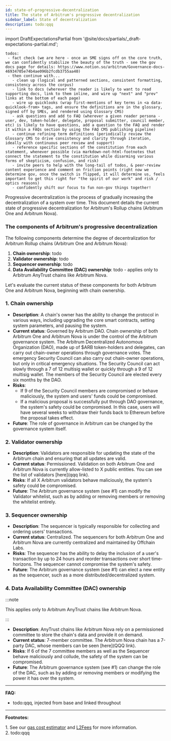 ```yaml
---
id: state-of-progressive-decentralization
title: The state of Arbitrum's progressive decentralization
sidebar_label: State of decentralization
description: todo:qqq
---
```


import DraftExpectationsPartial from '@site/docs/partials/_draft-expectations-partial.md'; 

<DraftExpectationsPartial />

```
todos: 
 - fact check (we are here - once an SME signs off on the core truth, we can confidently stabilize the beauty of the truth - see the gov docs page for details: https://www.notion.so/arbitrum/Governance-docs-46934705e74b4ae096b2fcdb3755aa40)
 - then continue with...
   - clean up (logical and patterned sections, consistent formatting, consistency across the corpus)
   - link to docs (wherever the reader is likely to want to read supporting docs, link to them inline, and wire up "next" and "prev" links at the bottom of each page)
   - wire up quicklooks (wrap first-mentions of key terms in <a data-quicklook-from> tags, and ensure the definitions are in the glossary, signed off by SMEs, and rendered using Glossary CMS)
   - ask questions and add to FAQ (wherever a given reader persona - user, dev, token-holder, delegate, proposal submitter, council member, etc) is likely to have questions, add a question to the FAQ and render it within a FAQs section by using the FAQ CMS publishing pipeline)
   - continue refining term definitions (periodically review the Glossary CMS to drive consistency and clarity through iteration, ideally with continuous peer review and support)
   - reference specific sections of the constitution from each statement, whenever possible (via markdown-not-html-footnotes that connect the statement to the constitution while disarming various forms of skepticism, confusion, and risk)
   - invite peers to help with the long-tail of todos, & peer-review content experience and comment on friction points (right now we determine gov, once the switch is flipped, it will determine us, feels important to get this right for "the spirit of our work" and risk / optics reasons)
   - confidently shift our focus to fun non-gov things together!
```

<a data-quicklook-from='progressive-decentralization'>Progressive decentralization</a> is the process of gradually increasing the decentralization of a system over time. This document details the current state of progressive decentralization for Arbitrum's Rollup chains (Arbitrum One and Arbitrum Nova).

### The components of Arbitrum's progressive decentralization

The following components determine the degree of decentralization for Arbitrum Rollup chains (Arbitrum One and Arbitrum Nova):

1. **Chain ownership**: todo
2. **Validator ownership**: todo
3. **Sequencer ownership**: todo
4. **Data Availability Committee (DAC) ownership**: todo - applies only to Arbitrum AnyTrust chains like Arbitrum Nova.

Let's evaluate the current status of these components for both Arbitrum One and Arbitrum Nova, beginning with chain ownership.

### 1. Chain ownership

  - **Description**: A chain's owner has the ability to change the protocol in various ways, including upgrading the core smart contracts, setting system parameters, and pausing the system.
  - **Current status**: Governed by Arbitrum DAO. Chain ownership of both Arbitrum One and Arbitrum Nova is under the control of the Arbitrum governance system. The Arbitrum Decentralized Autonomous Organization (DAO), made up of $ARB token-holders and delegates, can carry out chain-owner operations through governance votes. The emergency Security Council can also carry out chain-owner operations, but only in critical emergency situations. The Security Council can act slowly through a 7 of 12 multisig wallet or quickly through a 9 of 12 multisig wallet. The members of the Security Council are elected every six months by the DAO.
  - **Risks**:
    - If 9 of the Security Council members are compromised or behave maliciously, the system and users' funds could be compromised.
    - If a malicious proposal is successfully put through DAO governance, the system's safety could be compromised. In this case, users will have several weeks to withdraw their funds back to Ethereum before the proposal takes effect.
  - **Future**: The role of governance in Arbitrum can be changed by the governance system itself.

### 2. Validator ownership

  - **Description**: Validators are responsible for updating the state of the Arbitrum chain and ensuring that all updates are valid.
  - **Current status**: Permissioned. Validation on both Arbitrum One and Arbitrum Nova is currently allow-listed to X public entities. You can see the list of validators [here](qqq link).
  - **Risks**: If all X Arbitrum validators behave maliciously, the system's safety could be compromised.
  - **Future**: The Arbitrum governance system (see #1) can modify the Validator whitelist, such as by adding or removing members or removing the whitelist entirely.

### 3. Sequencer ownership

  - **Description**: The sequencer is typically responsible for collecting and ordering users' transactions.
  - **Current status**: Centralized. The sequencers for both Arbitrum One and Arbitrum Nova are currently centralized and maintained by Offchain Labs.
  - **Risks**: The sequencer has the ability to delay the inclusion of a user's transaction by up to 24 hours and reorder transactions over short time-horizons. The sequencer cannot compromise the system's safety.
  - **Future**: The Arbitrum governance system (see #1) can elect a new entity as the sequencer, such as a more distributed/decentralized system.

### 4. Data Availability Committee (DAC) ownership

:::note

This applies only to Arbitrum AnyTrust chains like Arbitrum Nova.

:::


  - **Description**: AnyTrust chains like Arbitrum Nova rely on a permissioned committee to store the chain's data and provide it on demand.
  - **Current status**: 7-member committee. The Arbitrum Nova chain has a 7-party DAC, whose members can be seen [here](QQQ link).
  - **Risks**: If 6 of the 7 committee members as well as the Sequencer behave maliciously and collude, the safety of the system can be compromised.
  - **Future**: The Arbitrum governance system (see #1) can change the role of the DAC, such as by adding or removing members or modifying the power it has over the system.


---


**FAQ:**

- todo:qqq, injected from base and linked throughout

---

**Footnotes:**

<a id='footnote-1'>1.</a> See our <a href='https://gas.arbitrum.io/'>gas cost estimator</a> and <a href='https://l2fees.info/'>L2Fees</a> for more information.<br/>
<a id='footnote-2'>2.</a> todo:qqq
